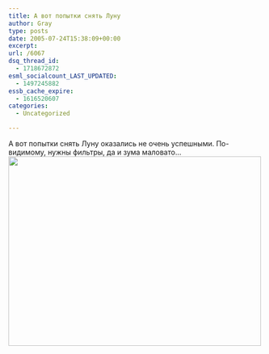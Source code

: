 ```yaml
---
title: А вот попытки снять Луну
author: Gray
type: posts
date: 2005-07-24T15:38:09+00:00
excerpt:
url: /6067
dsq_thread_id:
  - 1718672872
esml_socialcount_LAST_UPDATED:
  - 1497245882
essb_cache_expire:
  - 1616520607
categories:
  - Uncategorized

---
```








А вот попытки снять Луну оказались не очень успешными. По-видимому, нужны фильтры, да и зума маловато&#8230;  
<img src="https://i1.wp.com/images10.fotki.com/v201/photos/5/520379/2153934/005105-vi.jpg?resize=500%2C375" title="" width="500" height="375" border="0" data-recalc-dims="1" />